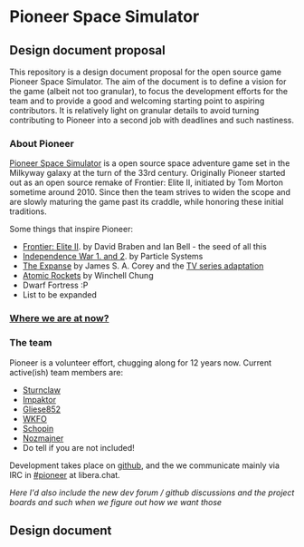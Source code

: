 # Pioneer Space Simulator
## Design document proposal

This repository is a design document proposal for the open source game Pioneer Space Simulator. The aim of the document is to define a vision for the game (albeit not too granular), to focus the development efforts for the team and to provide a good and welcoming starting point to aspiring contributors. It is relatively light on granular details to avoid turning contributing to Pioneer into a second job with deadlines and such nastiness.

### About Pioneer

[Pioneer Space Simulator](https://pioneerspacesim.net) is a open source space adventure game set in the Milkyway galaxy at the turn of the 33rd century. Originally Pioneer started out as an open source remake of Frontier: Elite II, initiated by Tom Morton sometime around 2010. Since then the team strives to widen the scope and are slowly maturing the game past its craddle, while honoring these initial traditions. 

Some things that inspire Pioneer:

- [Frontier: Elite II](https://en.wikipedia.org/wiki/Frontier:_Elite_II). by David Braben and Ian Bell - the seed of all this
- [Independence War 1. and 2](https://en.wikipedia.org/wiki/Independence_War_2:_Edge_of_Chaos). by Particle Systems
- [The Expanse](https://en.wikipedia.org/wiki/The_Expanse_(novel_series)) by James S. A. Corey and the [TV series adaptation](https://en.wikipedia.org/wiki/The_Expanse_(TV_series))
- [Atomic Rockets](http://projectrho.com/public_html/rocket/) by Winchell Chung
- Dwarf Fortress :P
- List to be expanded

### [Where we are at now?](./pages/current_state.md)

### The team

Pioneer is a volunteer effort, chugging along for 12 years now. Current active(ish) team members are:

- [Sturnclaw](https://github.com/Web-eWorks) 
- [Impaktor](https://github.com/impaktor)
- [Gliese852](https://github.com/Gliese852)
- [WKFO](https://github.com/WKFO)
- [Schopin](https://github.com/laarmen)
- [Nozmajner](https://github.com/nozmajner)
- Do tell if you are not included!

Development takes place on [github](https://github.com/pioneerspacesim), and the we communicate mainly via IRC in [#pioneer](https://web.libera.chat/#pioneer) at libera.chat. 

*Here I'd also include the new dev forum / github discussions and the project boards and such when we figure out how we want those*

## Design document

